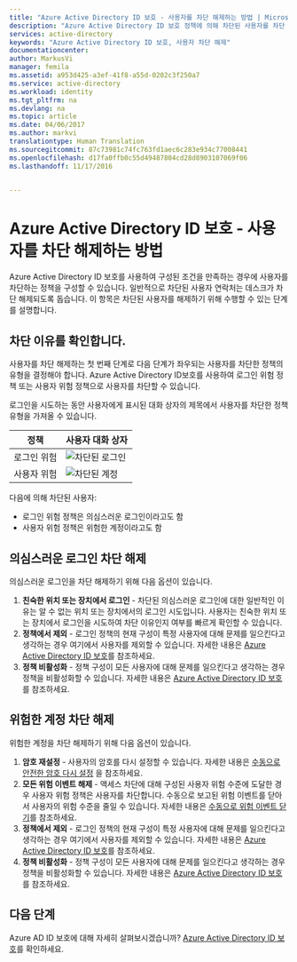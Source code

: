 ```yaml
---
title: "Azure Active Directory ID 보호 - 사용자를 차단 해제하는 방법 | Microsoft Docs"
description: "Azure Active Directory ID 보호 정책에 의해 차단된 사용자를 차단 해제하는 방법을 알아봅니다."
services: active-directory
keywords: "Azure Active Directory ID 보호, 사용자 차단 해제"
documentationcenter: 
author: MarkusVi
manager: femila
ms.assetid: a953d425-a3ef-41f8-a55d-0202c3f250a7
ms.service: active-directory
ms.workload: identity
ms.tgt_pltfrm: na
ms.devlang: na
ms.topic: article
ms.date: 04/06/2017
ms.author: markvi
translationtype: Human Translation
ms.sourcegitcommit: 87c73981c74fc763fd1aec6c283e934c77008441
ms.openlocfilehash: d17fa0ffb0c55d49487804cd28d8903107069f06
ms.lasthandoff: 11/17/2016


---
```

# <a name="azure-active-directory-identity-protection---how-to-unblock-users"></a>Azure Active Directory ID 보호 - 사용자를 차단 해제하는 방법
Azure Active Directory ID 보호를 사용하여 구성된 조건을 만족하는 경우에 사용자를 차단하는 정책을 구성할 수 있습니다. 일반적으로 차단된 사용자 연락처는 데스크가 차단 해제되도록 돕습니다. 이 항목은 차단된 사용자를 해제하기 위해 수행할 수 있는 단계를 설명합니다.

## <a name="determine-the-reason-for-blocking"></a>차단 이유를 확인합니다.
사용자를 차단 해제하는 첫 번째 단계로 다음 단계가 좌우되는 사용자를 차단한 정책의 유형을 결정해야 합니다.
Azure Active Directory ID보호를 사용하여 로그인 위험 정책 또는 사용자 위험 정책으로 사용자를 차단할 수 있습니다.

로그인을 시도하는 동안 사용자에게 표시된 대화 상자의 제목에서 사용자를 차단한 정책 유형을 가져올 수 있습니다.

| 정책 | 사용자 대화 상자 |
| --- | --- |
| 로그인 위험 |![차단된 로그인](./media/active-directory-identityprotection-unblock-howto/02.png) |
| 사용자 위험 |![차단된 계정](./media/active-directory-identityprotection-unblock-howto/104.png) |

다음에 의해 차단된 사용자:

* 로그인 위험 정책은 의심스러운 로그인이라고도 함
* 사용자 위험 정책은 위험한 계정이라고도 함

## <a name="unblocking-suspicious-sign-ins"></a>의심스러운 로그인 차단 해제
의심스러운 로그인을 차단 해제하기 위해 다음 옵션이 있습니다.

1. **친숙한 위치 또는 장치에서 로그인** - 차단된 의심스러운 로그인에 대한 일반적인 이유는 알 수 없는 위치 또는 장치에서의 로그인 시도입니다. 사용자는 친숙한 위치 또는 장치에서 로그인을 시도하여 차단 이유인지 여부를 빠르게 확인할 수 있습니다.
2. **정책에서 제외** - 로그인 정책의 현재 구성이 특정 사용자에 대해 문제를 일으킨다고 생각하는 경우 여기에서 사용자를 제외할 수 있습니다. 자세한 내용은 [Azure Active Directory ID 보호](active-directory-identityprotection.md)를 참조하세요.
3. **정책 비활성화** - 정책 구성이 모든 사용자에 대해 문제를 일으킨다고 생각하는 경우 정책을 비활성화할 수 있습니다. 자세한 내용은 [Azure Active Directory ID 보호](active-directory-identityprotection.md)를 참조하세요.

## <a name="unblocking-accounts-at-risk"></a>위험한 계정 차단 해제
위험한 계정을 차단 해제하기 위해 다음 옵션이 있습니다.

1. **암호 재설정** - 사용자의 암호를 다시 설정할 수 있습니다. 자세한 내용은 [수동으로 안전한 암호 다시 설정](active-directory-identityprotection.md#manual-secure-password-reset) 을 참조하세요.
2. **모든 위험 이벤트 해제** - 액세스 차단에 대해 구성된 사용자 위험 수준에 도달한 경우 사용자 위험 정책은 사용자를 차단합니다. 수동으로 보고된 위험 이벤트를 닫아서 사용자의 위험 수준을 줄일 수 있습니다. 자세한 내용은 [수동으로 위험 이벤트 닫기](active-directory-identityprotection.md#closing-risk-events-manually)를 참조하세요.
3. **정책에서 제외** - 로그인 정책의 현재 구성이 특정 사용자에 대해 문제를 일으킨다고 생각하는 경우 여기에서 사용자를 제외할 수 있습니다. 자세한 내용은 [Azure Active Directory ID 보호](active-directory-identityprotection.md)를 참조하세요.
4. **정책 비활성화** - 정책 구성이 모든 사용자에 대해 문제를 일으킨다고 생각하는 경우 정책을 비활성화할 수 있습니다. 자세한 내용은 [Azure Active Directory ID 보호](active-directory-identityprotection.md)를 참조하세요.

## <a name="next-steps"></a>다음 단계
 Azure AD ID 보호에 대해 자세히 살펴보시겠습니까? [Azure Active Directory ID 보호](active-directory-identityprotection.md)를 확인하세요.

